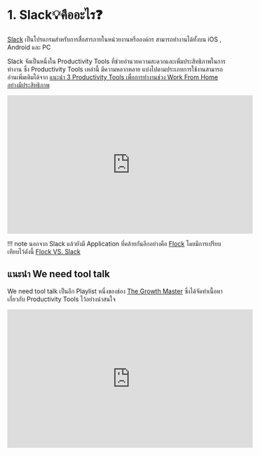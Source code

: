 # 1. Slack💡คืออะไร❓

[Slack](https://www.slack.com) เป็นโปรแกรมสำหรับการสื่อสารภายในหน่วยงานหรือองค์กร สามารถทำงานได้ทั้งบน iOS , Android และ PC 

Slack จัดเป็นหนึ่งใน Productivity Tools ที่ช่วยอำนวยความสะดวกและเพิ่มประสิทธิภาพในการทำงาน ซึ่ง Productivity Tools เหล่านี้ มีความหลากหลาย แบ่งไปตามประเภทการใช้งานสามารถอ่านเพิ่มเติมได้จาก [แนะนำ 3 Productivity Tools เพื่อการทำงานช่วง Work From Home อย่างมีประสิทธิภาพ](https://thegrowthmaster.com/trends/3-recommend-productivity-tools-for-work-from-home)

<div class="iframe-container"><iframe width="560" height="315" src="https://www.youtube.com/embed/6wjmH5qL3Ms" title="YouTube video player" frameborder="0" allow="accelerometer; autoplay; clipboard-write; encrypted-media; gyroscope; picture-in-picture" allowfullscreen></iframe></div>

!!! note
    นอกจาก Slack แล้วยังมี Application ที่คล้ายกันอีกอย่างคือ [Flock](https://www.flock.com) โดยมีการเปรียบเทียบไว้ดังนี้ [Flock VS. Slack](https://pumble.com/blog/slack-vs-flock/#:~:text=The%20only%20significant%20difference%20is,even%20in%20the%20free%20version.)

## แนะนำ We need tool talk 

We need tool talk เป็นอีก Playlist หนึ่งของช่อง [The Growth Master]() ซึ่งได้จัดทำเนื้อหาเกี่ยวกับ Productivity Tools ไว้อย่างน่าสนใจ 

<div class="iframe-container">
<iframe width="560" height="315" src="https://www.youtube.com/embed/w_WsZmwr0Zk" title="YouTube video player" frameborder="0" allow="accelerometer; autoplay; clipboard-write; encrypted-media; gyroscope; picture-in-picture" allowfullscreen></iframe>
</div>
